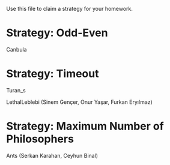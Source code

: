 Use this file to claim a strategy for your homework.

# Strategy: Odd-Even
Canbula

# Strategy: Timeout
Turan_s

LethalLeblebi (Sinem Gençer, Onur Yaşar, Furkan Eryılmaz)

# Strategy: Maximum Number of Philosophers
Ants (Serkan Karahan, Ceyhun Binal) 
